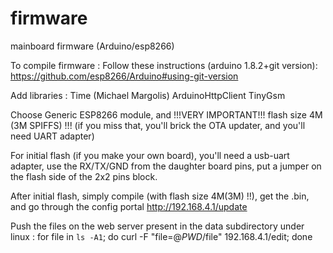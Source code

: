 # firmware
mainboard firmware (Arduino/esp8266)

To compile firmware : 
Follow these instructions (arduino 1.8.2+git version):
https://github.com/esp8266/Arduino#using-git-version

Add libraries : 
Time (Michael Margolis)
ArduinoHttpClient
TinyGsm

Choose Generic ESP8266 module, and !!!VERY IMPORTANT!!! flash size 4M (3M SPIFFS) !!!
(if you miss that, you'll brick the OTA updater, and you'll need UART adapter)

For initial flash (if you make your own board), you'll need a usb-uart adapter, use the RX/TX/GND from the daughter board pins, put a jumper on the flash side of the 2x2 pins block.

After initial flash, simply compile (with flash size 4M(3M) !!), get the .bin, and go through the config portal http://192.168.4.1/update

Push the files on the web server present in the data subdirectory
under linux : 
for file in `ls -A1`; do curl -F "file=@$PWD/$file" 192.168.4.1/edit; done
